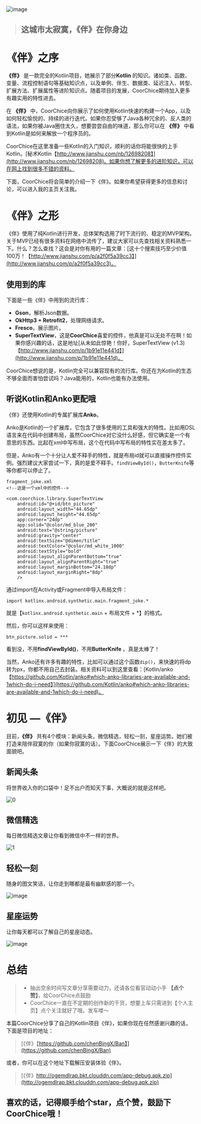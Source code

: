 
![image](http://ogemdlrap.bkt.clouddn.com/ban_cover.png)  

> ## 这城市太寂寞，《伴》在你身边

# 《伴》之序
**《伴》** 是一款完全的Kotlin项目，她展示了部分**Kotlin** 的知识。诸如类、函数、变量、流程控制语句等基础知识点，以及单例、伴生、数据类、延迟注入、转型、扩展方法、扩展属性等进阶知识点。随着项目的发展，CoorChice期待加入更多有趣实用的特性进去。  

在 **《伴》** 中，CoorChice向你展示了如何使用Kotlin快速的构建一个App，以及如何轻松愉悦的、持续的进行迭代。如果你忍受够了Java各种冗余的、反人类的语法，如果你被Java圈住太久，想要尝尝自由的味道，那么你可以在 **《伴》** 中看到Kotlin是如何来解放一个程序员的。  

CoorChice在这里准备一些Kotlin的入门知识，顺利的话你将能很快的上手Kotlin。[秘术Kotlin【http://www.jianshu.com/nb/12698208】](http://www.jianshu.com/nb/12698208)。如果你想了解更多的进阶知识，可以在网上找到很多不错的资料。   

下面，CoorChice将会简单的介绍一下《伴》。如果你希望获得更多的信息和讨论，可以进入我的主页关注我。

# 《伴》之形
《伴》使用了纯Kotlin进行开发，总体架构选用了时下流行的、稳定的MVP架构。关于MVP已经有很多资料在网络中流传了，建议大家可以先查找相关资料熟悉一下。什么？怎么查找？这会是对你有用的一篇文章：[这十个搜索技巧至少价值100万！【http://www.jianshu.com/p/a2f0f5a39cc3】](http://www.jianshu.com/p/a2f0f5a39cc3)。  
## 使用到的库
下面是一些《伴》中用到的流行库：
- **Gson**，解析Json数据。
- **OkHttp3 + Retrofit2**，处理网络请求。
- **Fresco**，展示图片。
- **SuperTextView**，这是**CoorChice**喜爱的控件，他真是可以无处不在啊！如果你感兴趣的话，这是地址[从未如此惊艳！你好，SuperTextView (v1.3)【http://www.jianshu.com/p/1b91e11e441d】](http://www.jianshu.com/p/1b91e11e441d)。  

CoorChice想说的是，Kotlin完全可以兼容现有的流行库。你还在为Kotlin的生态不够全面而害怕尝试吗？Java能用的，Kotlin也能有办法使用。  

## 听说Kotlin和Anko更配哦

《伴》还使用Kotlin的专属扩展库**Anko**。  

Anko是Kotlin的一个扩展库，它包含了很多使用的工具和强大的特性。比如用DSL语言来在代码中创建布局，虽然CoorChice对它没什么好感，但它确实是一个有意思的东西。比起在xml中写布局，这个在代码中写布局的特性实在差太多了。  

但是，Anko有一个十分让人爱不释手的特性，就是布局id就可以直接操作控件实例。强烈建议大家尝试一下，真的是爱不释手。`findViewById()`，`ButterKnife`等等你都可以停止了。
```
fragment_joke.xml
<!--这是一个xml中的控件-->

<com.coorchice.library.SuperTextView
    android:id="@+id/btn_picture"
    android:layout_width="44.65dp"
    android:layout_height="44.65dp"
    app:corner="24dp"
    app:solid="@color/md_blue_200"
    android:text="@string/picture"
    android:gravity="center"
    android:textSize="@dimen/title"
    android:textColor="@color/md_white_1000"
    android:textStyle="bold"
    android:layout_alignParentBottom="true"
    android:layout_alignParentRight="true"
    android:layout_marginBottom="24.18dp"
    android:layout_marginRight="8dp"
    />
```
通过import在Activity或Fragment中导入布局文件：
```
import kotlinx.android.synthetic.main.fragment_joke.*

```
就是【`kotlinx.android.synthetic.main` + 布局文件 + *】的格式。  

然后，你可以这样来使用：

```
btn_picture.solid = ***
```
看到没，不用**findViewById()**，不用**ButterKnife** 。真是太棒了！  

当然，Anko还有许多有趣的特性，比如可以通过这个函数`dip()`，来快速的将dp转为px，你都不用自己去封装。相关资料可以到这里查看：[Kotlin/anko【https://github.com/Kotlin/anko#which-anko-libraries-are-available-and-1which-do-i-need】](https://github.com/Kotlin/anko#which-anko-libraries-are-available-and-1which-do-i-need)。  

# 初见 —《伴》
目前，**《伴》** 共有4个模块：新闻头条，微信精选，轻松一刻，星座运势。她们被打造来陪伴寂寞的你（如果你寂寞的话）。下面CoorChice展示一下《伴》的大致面貌吧。 

## 新闻头条
将世界收入你的口袋中！足不出户而知天下事，大概说的就是这样吧。  

![0](http://ogemdlrap.bkt.clouddn.com/%E4%BC%B4-00.gif)   

  

## 微信精选
每日微信精选文章让你看到微信中不一样的世界。  
 
![1](http://ogemdlrap.bkt.clouddn.com/%E4%BC%B4-1.gif)

## 轻松一刻
随身的图文笑话，让你走到哪都是最有幽默感的那一个。  

![image](http://ogemdlrap.bkt.clouddn.com/%E4%BC%B4-2.gif)

## 星座运势
让你每天都可以了解自己的星座动态。  

![image](http://ogemdlrap.bkt.clouddn.com/%E4%BC%B4-3.gif)  

# 总结
> - 抽出空余时间写文章分享需要动力，还请各位看官动动小手 **【点个赞】**，给CoorChice点鼓励
> - CoorChice一直在不定期的创作新的干货，想要上车只需进到【个人主页】点个关注就好了哦。发车喽～

本篇CoorChice分享了自己的Kotlin项目《伴》，如果你现在任然感谢兴趣的话，下面是项目的地址：   

>  [《伴》【https://github.com/chenBingX/Ban】](https://github.com/chenBingX/Ban)  

或者，你可以在这个地址下载解压安装体验《伴》。    
> [《伴》http://ogemdlrap.bkt.clouddn.com/app-debug.apk.zip](http://ogemdlrap.bkt.clouddn.com/app-debug.apk.zip)

## 喜欢的话，记得顺手给个star，点个赞，鼓励下CoorChice哦！







